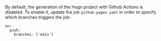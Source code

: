 By default, the generation of the Hugo project with Github Actions is disabled.
To enable it, update the job `github-pages.yaml` in order to specify which branches triggers the job:

```
on:
  push:
    branches: ['main']
```
